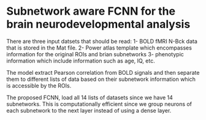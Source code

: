 # Subnetwork aware FCNN for the brain neurodevelopmental analysis

There are three input datsets that should be read:
1- BOLD fMRI N-Bck data that is stored in the Mat file.
2- Power atlas template which encompasses information for the original ROIs and brian subnetworks
3- phenotypic information which include information such as age, IQ, etc. 

The model extract Pearson correlation from BOLD signals and then separate them to different lists of data based on their subnetwork information which is accessible by the ROIs. 

The proposed FCNN, load all 14 lists of datasets since we have 14 subnetworks. This is computationally efficient since we group neurons of each subnetwork to the next layer instead of using a dense layer. 

